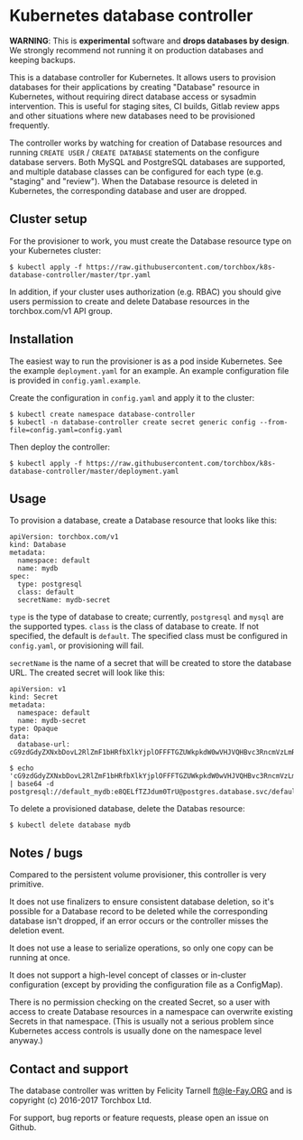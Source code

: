 Kubernetes database controller
==============================

**WARNING**: This is **experimental** software and **drops databases by design**.
We strongly recommend not running it on production databases and keeping backups.

This is a database controller for Kubernetes.  It allows users to provision
databases for their applications by creating "Database" resource in Kubernetes,
without requiring direct database access or sysadmin intervention.  This is
useful for staging sites, CI builds, Gitlab review apps and other situations
where new databases need to be provisioned frequently.

The controller works by watching for creation of Database resources and running
`CREATE USER` / `CREATE DATABASE` statements on the configure database servers.
Both MySQL and PostgreSQL databases are supported, and multiple database classes
can be configured for each type (e.g. "staging" and "review").  When the
Database resource is deleted in Kubernetes, the corresponding database and user
are dropped.

Cluster setup
-------------

For the provisioner to work, you must create the Database resource type on your
Kubernetes cluster:

```
$ kubectl apply -f https://raw.githubusercontent.com/torchbox/k8s-database-controller/master/tpr.yaml
```

In addition, if your cluster uses authorization (e.g. RBAC) you should give
users permission to create and delete Database resources in the torchbox.com/v1
API group.

Installation
------------

The easiest way to run the provisioner is as a pod inside Kubernetes.  See the
example `deployment.yaml` for an example.  An example configuration file is
provided in `config.yaml.example`.

Create the configuration in `config.yaml` and apply it to the cluster:

```
$ kubectl create namespace database-controller
$ kubectl -n database-controller create secret generic config --from-file=config.yaml=config.yaml
```

Then deploy the controller:

```
$ kubectl apply -f https://raw.githubusercontent.com/torchbox/k8s-database-controller/master/deployment.yaml
```

Usage
-----

To provision a database, create a Database resource that looks like this:

```
apiVersion: torchbox.com/v1
kind: Database
metadata:
  namespace: default
  name: mydb
spec:
  type: postgresql
  class: default
  secretName: mydb-secret
```

`type` is the type of database to create; currently, `postgresql` and `mysql`
are the supported types.  `class` is the class of database to create.  If not
specified, the default is `default`.  The specified class must be configured in
`config.yaml`, or provisioning will fail.  

`secretName` is the name of a secret that will be created to store the database
URL.  The created secret will look like this:

```
apiVersion: v1
kind: Secret
metadata:
  namespace: default
  name: mydb-secret
type: Opaque
data:
  database-url: cG9zdGdyZXNxbDovL2RlZmF1bHRfbXlkYjplOFFFTGZUWkpkdW0wVHJVQHBvc3RncmVzLmRhdGFiYXNlLnN2Yy9kZWZhdWx0X215ZGI=
```

```
$ echo 'cG9zdGdyZXNxbDovL2RlZmF1bHRfbXlkYjplOFFFTGZUWkpkdW0wVHJVQHBvc3RncmVzLmRhdGFiYXNlLnN2Yy9kZWZhdWx0X215ZGI=' | base64 -d
postgresql://default_mydb:e8QELfTZJdum0TrU@postgres.database.svc/default_mydb
```

To delete a provisioned database, delete the Databas resource:

```
$ kubectl delete database mydb
```

Notes / bugs
------------

Compared to the persistent volume provisioner, this controller is very
primitive.  

It does not use finalizers to ensure consistent database deletion, so it's
possible for a Database record to be deleted while the corresponding database
isn't dropped, if an error occurs or the controller misses the deletion event.

It does not use a lease to serialize operations, so only one copy can be
running at once.  

It does not support a high-level concept of classes or in-cluster configuration
(except by providing the configuration file as a ConfigMap).

There is no permission checking on the created Secret, so a user with access to
create Database resources in a namespace can overwrite existing Secrets in that
namespace.  (This is usually not a serious problem since Kubernetes access
controls is usually done on the namespace level anyway.)


Contact and support
-------------------

The database controller was written by Felicity Tarnell <ft@le-Fay.ORG> and is
copyright (c) 2016-2017 Torchbox Ltd.

For support, bug reports or feature requests, please open an issue on Github.
